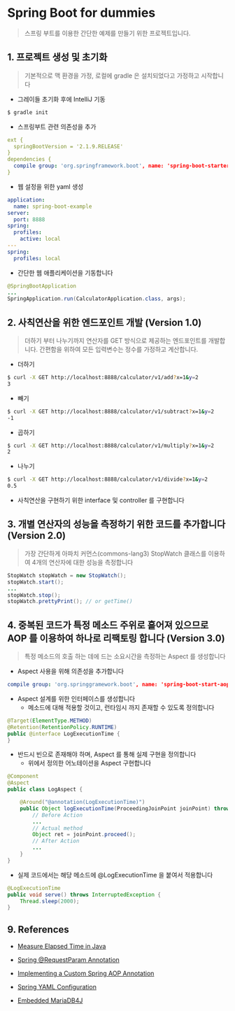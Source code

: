 # Spring Boot for dummies
> 스프링 부트를 이용한 간단한 예제를 만들기 위한 프로젝트입니다.

## 1. 프로젝트 생성 및 초기화
> 기본적으로 맥 환경을 가정, 로컬에 gradle 은 설치되었다고 가정하고 시작합니다
* 그레이들 초기화 후에 IntelliJ 기동
```bash
$ gradle init
```
* 스프링부트 관련 의존성을 추가
```yaml
ext {
  springBootVersion = '2.1.9.RELEASE'
}
dependencies {
  compile group: 'org.springframework.boot', name: 'spring-boot-starter-web', version: springBootVersion
}
```
* 웹 설정을 위한 yaml 생성
```yaml
application:
  name: spring-boot-example
server:
  port: 8888
spring:
  profiles:
    active: local
---
spring:
  profiles: local
```
* 간단한 웹 애플리케이션을 기동합니다
```java
@SpringBootApplication
...
SpringApplication.run(CalculatorApplication.class, args);
```

## 2. 사칙연산을 위한 엔드포인트 개발 (Version 1.0)
> 더하기 부터 나누기까지 연산자를 GET 방식으로 제공하는 엔드포인트를 개발합니다. 간편함을 위하여 모든 입력변수는 정수를 가정하고 계산합니다.
* 더하기 
```bash
$ curl -X GET http://localhost:8888/calculator/v1/add?x=1&y=2
3
```
* 빼기
```bash
$ curl -X GET http://localhost:8888/calculator/v1/subtract?x=1&y=2
-1
```
* 곱하기
```bash
$ curl -X GET http://localhost:8888/calculator/v1/multiply?x=1&y=2
2
```
* 나누기
```bash
$ curl -X GET http://localhost:8888/calculator/v1/divide?x=1&y=2
0.5
```
* 사칙연산을 구현하기 위한 interface 및 controller 를 구현합니다


## 3. 개별 연산자의 성능을 측정하기 위한 코드를 추가합니다 (Version 2.0)
> 가장 간단하게 아파치 커먼스(commons-lang3) StopWatch 클래스를 이용하여 4개의 연산자에 대한 성능을 측정합니다 
```java
StopWatch stopWatch = new StopWatch();
stopWatch.start();
...
stopWatch.stop();
stopWatch.prettyPrint(); // or getTime()
```

## 4. 중복된 코드가 특정 메소드 주위로 흩어져 있으므로 AOP 를 이용하여 하나로 리팩토링 합니다 (Version 3.0)
> 특정 메소드의 호출 하는 데에 드는 소요시간을 측정하는 Aspect 를 생성합니다
* Aspect 사용을 위해 의존성을 추가합니다
```yaml
compile group: 'org.springgramework.boot', name: 'spring-boot-start-aop', version: '2.1.9.RELEASE'
```
* Aspect 설계를 위한 인터페이스를 생성합니다
  - 메소드에 대해 적용할 것이고, 런타임시 까지 존재할 수 있도록 정의합니다 
```java
@Target(ElementType.METHOD)
@Retention(RetentionPolicy.RUNTIME)
public @interface LogExecutionTime {
}
```
* 반드시 빈으로 존재해야 하며, Aspect 를 통해 실제 구현을 정의합니다
  - 위에서 정의한 어노테이션을 Aspect 구현합니다
```java
@Component
@Aspect
public class LogAspect {

    @Around("@annotation(LogExecutionTime)")
    public Object logExecutionTime(ProceedingJoinPoint joinPoint) throws Throwable {
        // Before Action
        ...
        // Actual method
        Object ret = joinPoint.proceed();
        // After Action
        ...
    }
}
```
* 실제 코드에서는 해당 메소드에 @LogExecutionTime 을 붙여서 적용합니다
```java
@LogExecutionTime
public void serve() throws InterruptedException {
    Thread.sleep(2000);
}
```


## 9. References
* [Measure Elapsed Time in Java](https://www.baeldung.com/java-measure-elapsed-time)
* [Spring @RequestParam Annotation](https://www.baeldung.com/spring-request-param)
* [Implementing a Custom Spring AOP Annotation](https://www.baeldung.com/spring-aop-annotation)
* [Spring YAML Configuration](https://www.baeldung.com/spring-yaml)

* [Embedded MariaDB4J](https://github.com/vorburger/MariaDB4j)
